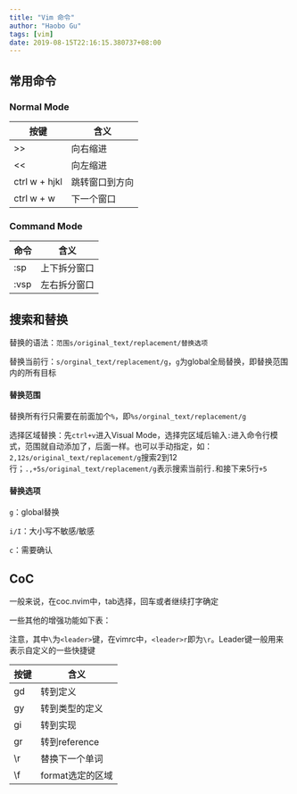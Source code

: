 ```yaml
---
title: "Vim 命令"
author: "Haobo Gu"
tags: [vim]
date: 2019-08-15T22:16:15.380737+08:00
---
```


<!--more-->
## 常用命令

### Normal Mode

| 按键          | 含义           |
| ------------- | -------------- |
| >>            | 向右缩进       |
| <<            | 向左缩进       |
| ctrl w + hjkl | 跳转窗口到方向 |
| ctrl w + w    | 下一个窗口     |

### Command Mode

| 命令 | 含义         |
| ---- | ------------ |
| :sp  | 上下拆分窗口 |
| :vsp | 左右拆分窗口 |

## 搜索和替换

替换的语法：`范围s/original_text/replacement/替换选项`

替换当前行：`s/orginal_text/replacement/g`，`g`为global全局替换，即替换范围内的所有目标

#### 替换范围

替换所有行只需要在前面加个`%`，即`%s/orginal_text/replacement/g`

选择区域替换：先`ctrl+v`进入Visual Mode，选择完区域后输入`:`进入命令行模式，范围就自动添加了，后面一样。也可以手动指定，如：`2,12s/original_text/replacement/g`搜索2到12行；`.,+5s/original_text/replacement/g`表示搜索当前行`.`和接下来5行`+5`

#### 替换选项

`g`：global替换

`i/I`：大小写不敏感/敏感

`c`：需要确认

## CoC

一般来说，在coc.nvim中，tab选择，回车或者继续打字确定

一些其他的增强功能如下表：

注意，其中`\`为`<leader>`键，在vimrc中，`<leader>r`即为`\r`。Leader键一般用来表示自定义的一些快捷键

| 按键 | 含义             |
| ---- | ---------------- |
| gd   | 转到定义         |
| gy   | 转到类型的定义   |
| gi   | 转到实现         |
| gr   | 转到reference    |
| \r   | 替换下一个单词   |
| \f   | format选定的区域 |



